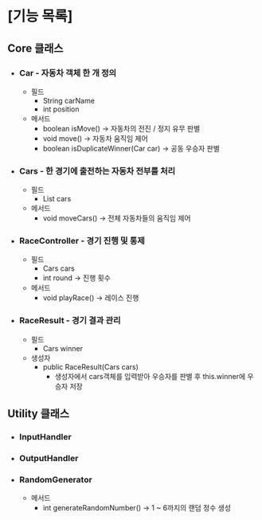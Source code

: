 # [기능 목록]
## Core 클래스
- ### Car - 자동차 객체 한 개 정의
    - 필드
      - String carName
      - int position
    - 메서드
      - boolean isMove() -> 자동차의 전진 / 정지 유무 판별
      - void move() -> 자동차 움직임 제어
      - boolean isDuplicateWinner(Car car) -> 공동 우승자 판별
- ### Cars - 한 경기에 출전하는 자동차 전부를 처리
    - 필드
      - List<Car> cars
    - 메서드
      - void moveCars() -> 전체 자동차들의 움직임 제어
- ### RaceController - 경기 진행 및 통제
    - 필드
      - Cars cars
      - int round -> 진행 횟수
    - 메서드
      - void playRace() -> 레이스 진행
- ### RaceResult - 경기 결과 관리
    - 필드
      - Cars winner
    - 생성자
      - public RaceResult(Cars cars)
        - 생성자에서 cars객체를 입력받아 우승자를 판별 후 this.winner에 우승자 저장
    

## Utility 클래스
- ### InputHandler
- ### OutputHandler
- ### RandomGenerator
    - 메서드
      - int generateRandomNumber() -> 1 ~ 6까지의 랜덤 정수 생성
